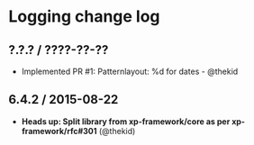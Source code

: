 Logging change log
==================

## ?.?.? / ????-??-??

* Implemented PR #1: Patternlayout: %d for dates - @thekid

## 6.4.2 / 2015-08-22

* **Heads up: Split library from xp-framework/core as per xp-framework/rfc#301**
  (@thekid)
